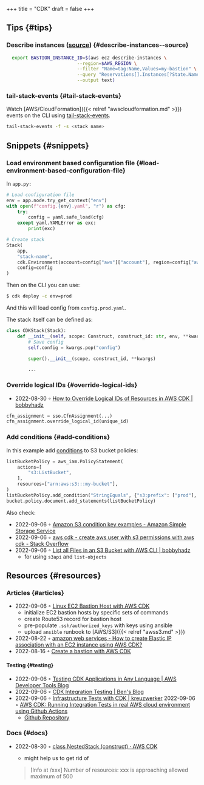 +++
title = "CDK"
draft = false
+++

## Tips {#tips}


### Describe instances ([source](https://faun.pub/create-a-bastion-with-aws-cdk-d5ebfb91aef9)) {#describe-instances--source}

```sh
  export BASTION_INSTANCE_ID=$(aws ec2 describe-instances \
                          --region=$AWS_REGION \
                          --filter "Name=tag:Name,Values=my-bastion" \
                          --query "Reservations[].Instances[?State.Name == 'running'].InstanceId[]" \
                          --output text)
```


### tail-stack-events {#tail-stack-events}

Watch [AWS/CloudFormation]({{< relref "awscloudformation.md" >}}) events on the CLI using [tail-stack-events](https://www.npmjs.com/package/tail-stack-events).

```sh
tail-stack-events -f -s <stack name>
```


## Snippets {#snippets}


### Load environment based configuration file {#load-environment-based-configuration-file}

In `app.py:`

```python
# Load configuration file
env = app.node.try_get_context("env")
with open(f"config.{env}.yaml", "r") as cfg:
    try:
        config = yaml.safe_load(cfg)
    except yaml.YAMLError as exc:
        print(exc)

# Create stack
Stack(
    app,
    "stack-name",
    cdk.Environment(account=config["aws"]["account"], region=config["aws"]["region"]),
    config=config
)
```

Then on the CLI you can use:

```sh
$ cdk deploy -c env=prod
```

And this will load config from `config.prod.yaml`.

The stack itself can be defined as:

```python
class CDKStack(Stack):
    def __init__(self, scope: Construct, construct_id: str, env, **kwargs) -> None:
        # Save config
        self.config = kwargs.pop("config")

        super().__init__(scope, construct_id, **kwargs)

        ...
```


### Override logical IDs {#override-logical-ids}

-   2022-08-30 ◦ [How to Override Logical IDs of Resources in AWS CDK | bobbyhadz](https://bobbyhadz.com/blog/override-logical-id-aws-cdk)

<!--listend-->

```python
cfn_assignment = sso.CfnAssignment(...)
cfn_assignment.override_logical_id(unique_id)
```


### Add conditions {#add-conditions}

In this example add [conditions](https://docs.aws.amazon.com/cdk/api/v2/python/aws_cdk.aws_iam/PolicyStatement.html#aws_cdk.aws_iam.PolicyStatement.add_condition) to S3 bucket policies:

```python
listBucketPolicy = aws_iam.PolicyStatement(
    actions=[
        "s3:ListBucket",
    ],
    resources=["arn:aws:s3:::my-bucket"],
)
listBucketPolicy.add_condition("StringEquals", {"s3:prefix": ["prod"], "s3:delimiter": ["/"]})
bucket.policy.document.add_statements(listBucketPolicy)
```

Also check:

-   2022-09-06 ◦ [Amazon S3 condition key examples - Amazon Simple Storage Service](https://docs.aws.amazon.com/AmazonS3/latest/userguide/amazon-s3-policy-keys.html#bucket-keys-in-amazon-s3-policies)
-   2022-09-06 ◦ [aws cdk - create aws user with s3 permissions with aws cdk - Stack Overflow](https://stackoverflow.com/questions/62880797/create-aws-user-with-s3-permissions-with-aws-cdk)
-   2022-09-06 ◦ [List all Files in an S3 Bucket with AWS CLI | bobbyhadz](https://bobbyhadz.com/blog/aws-cli-list-all-files-in-bucket)
    -   for using `s3api` and `list-objects`


## Resources {#resources}


### Articles {#articles}

-   2022-09-06 ◦ [Linux EC2 Bastion Host with AWS CDK](https://dev.to/airmonitor/linux-ec2-bastion-host-with-aws-cdk-55ie)
    -   initialize EC2 bastion hosts by specific sets of commands
    -   create Route53 record for bastion host
    -   pre-populate `.ssh/authorized_keys` with keys using ansible
    -   upload `ansible` runbook to [AWS/S3]({{< relref "awss3.md" >}})
-   2022-08-22 ◦ [amazon web services - How to create Elastic IP association with an EC2 instance using AWS CDK?](https://stackoverflow.com/questions/61955381/how-to-create-elastic-ip-association-with-an-ec2-instance-using-aws-cdk)
-   2022-08-16 ◦ [Create a bastion with AWS CDK](https://faun.pub/create-a-bastion-with-aws-cdk-d5ebfb91aef9)


#### Testing {#testing}

-   2022-09-06 ◦ [Testing CDK Applications in Any Language | AWS Developer Tools Blog](https://aws.amazon.com/blogs/developer/testing-cdk-applications-in-any-language/)
-   2022-09-06 ◦ [CDK Integration Testing | Ben's Blog](https://thebenforce.com/post/cdk-integration-testing)
-   2022-09-06 ◦ [Infrastructure Tests with CDK | kreuzwerker](https://kreuzwerker.de/en/post/infrastructure-tests-with-cdk)
    2022-09-06 ◦ [AWS CDK: Running Integration Tests in real AWS cloud environment using Github Actions](https://lucasfsantos.com/aws-cdk-integration-tests)
    -   [Github Repository](https://github.com/lucashfreitas/aws-cognito-auth)


### Docs {#docs}

-   2022-08-30 ◦ [class NestedStack (construct) · AWS CDK](https://docs.aws.amazon.com/cdk/api/v2/docs/aws-cdk-lib.NestedStack.html)

    -   might help us to get rid of

    > [Info at /xxx] Number of resources: xxx is approaching allowed maximum of 500